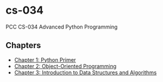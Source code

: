 # cs-034
PCC CS-034 Advanced Python Programming

## Chapters
- [Chapter 1: Python Primer](chapter-01.md)
- [Chapter 2: Object-Oriented Programming](chapter-02.md)
- [Chapter 3: Introduction to Data Structures and Algorithms](chapter-03.md)